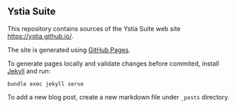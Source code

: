 ## Ystia Suite

This repository contains sources of the Ystia Suite web site https://ystia.github.io/.

The site is generated using [GitHub Pages](https://pages.github.com/).

To generate pages locally and validate changes before commited, install [Jekyll](https://jekyllrb.com/) and run:
```
bundle exec jekyll serve
```

To add a new blog post, create a new markdown file under `_posts` directory.
